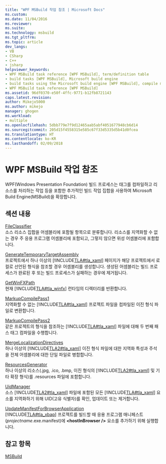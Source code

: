 ```yaml
---
title: "WPF MSBuild 작업 참조 | Microsoft Docs"
ms.custom: 
ms.date: 11/04/2016
ms.reviewer: 
ms.suite: 
ms.technology: msbuild
ms.tgt_pltfrm: 
ms.topic: article
dev_langs:
- VB
- CSharp
- C++
- jsharp
helpviewer_keywords:
- WPF MSBuild task reference [WPF MSBuild], term/definition table
- build tasks [WPF MSBuild], Microsoft build engine
- build tasks using the Microsoft build engine [WPF MSBuild], compile markup and process resources
- WPF MSBuild task reference [WPF MSBuild]
ms.assetid: 96df0370-e50f-4ffc-9771-b12fb8721143
caps.latest.revision: 
author: Mikejo5000
ms.author: mikejo
manager: ghogen
ms.workload:
- multiple
ms.openlocfilehash: 5dbb779e7f9d12465aab5abf4051677948cb6d14
ms.sourcegitcommit: 205d15f4558315e585c67f33d5335d5b41d0fcea
ms.translationtype: HT
ms.contentlocale: ko-KR
ms.lasthandoff: 02/09/2018
---
```

# <a name="wpf-msbuild-task-reference"></a>WPF MSBuild 작업 참조
WPF(Windows Presentation Foundation) 빌드 프로세스는 태그를 컴파일하고 리소스를 처리하는 작업 등을 포함한 추가적인 빌드 작업 집합을 사용하여 Microsoft Build Engine(MSBuild)을 확장합니다.  
  
## <a name="in-this-section"></a>섹션 내용  
 [FileClassifier](../msbuild/fileclassifier-task.md)  
 소스 리소스 집합을 어셈블리에 포함될 항목으로 분류합니다. 리소스를 지역화할 수 없는 경우 주 응용 프로그램 어셈블리에 포함되고, 그렇지 않으면 위성 어셈블리에 포함합니다.  
  
 [GenerateTemporaryTargetAssembly](../msbuild/generatetemporarytargetassembly-task.md)  
 프로젝트에서 하나 이상의 [!INCLUDE[TLA#tla_xaml](../msbuild/includes/tlasharptla_xaml_md.md)] 페이지가 해당 프로젝트에서 로컬로 선언된 형식을 참조할 경우 어셈블리를 생성합니다. 생성된 어셈블리는 빌드 프로세스가 완료된 후 또는 빌드 프로세스가 실패하는 경우에 제거됩니다.  
  
 [GetWinFXPath](../msbuild/getwinfxpath-task.md)  
 현재 [!INCLUDE[TLA#tla_winfx](../msbuild/includes/tlasharptla_winfx_md.md)] 런타임의 디렉터리를 반환합니다.  
  
 [MarkupCompilePass1](../msbuild/markupcompilepass1-task.md)  
 지역화할 수 없는 [!INCLUDE[TLA#tla_xaml](../msbuild/includes/tlasharptla_xaml_md.md)] 프로젝트 파일을 컴파일된 이진 형식 파일로 변환합니다.  
  
 [MarkupCompilePass2](../msbuild/markupcompilepass2-task.md)  
 같은 프로젝트의 형식을 참조하는 [!INCLUDE[TLA#tla_xaml](../msbuild/includes/tlasharptla_xaml_md.md)] 파일에 대해 두 번째 패스 태그 컴파일을 수행합니다.  
  
 [MergeLocalizationDirectives](../msbuild/mergelocalizationdirectives-task.md)  
 하나 이상의 [!INCLUDE[TLA2#tla_xaml](../msbuild/includes/tla2sharptla_xaml_md.md)] 이진 형식 파일에 대한 지역화 특성과 주석을 전체 어셈블리에 대한 단일 파일로 병합합니다.  
  
 [ResourcesGenerator](../msbuild/resourcesgenerator-task.md)  
 하나 이상의 리소스(.jpg, .ico, .bmp, 이진 형식의 [!INCLUDE[TLA2#tla_xaml](../msbuild/includes/tla2sharptla_xaml_md.md)] 및 기타 확장 형식)를 .resources 파일에 포함합니다.  
  
 [UidManager](../msbuild/uidmanager-task.md)  
 소스 [!INCLUDE[TLA2#tla_xaml](../msbuild/includes/tla2sharptla_xaml_md.md)] 파일에 포함된 모든 [!INCLUDE[TLA#tla_xaml](../msbuild/includes/tlasharptla_xaml_md.md)] 요소를 지역화하기 위해 UID(고유 식별자)를 확인, 업데이트 또는 제거합니다.  
  
 [UpdateManifestForBrowserApplication](../msbuild/updatemanifestforbrowserapplication-task.md)  
 [!INCLUDE[TLA#tla_xbap](../msbuild/includes/tlasharptla_xbap_md.md)] 프로젝트를 빌드할 때 응용 프로그램 매니페스트(*projectname*.exe.manifest)에 **\<hostInBrowser />** 요소를 추가하기 위해 실행합니다.  
  
## <a name="see-also"></a>참고 항목  
 [MSBuild](../msbuild/msbuild.md)